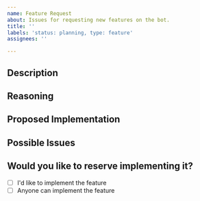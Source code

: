 ```yaml
---
name: Feature Request
about: Issues for requesting new features on the bot.
title: ''
labels: 'status: planning, type: feature'
assignees: ''

---
```


## Description
<!-- Describe the feature you'd like to see added -->


## Reasoning
<!-- Why would the feature be a useful addition to the community -->


## Proposed Implementation
<!-- If you had a way to implement the feature in mind, describe it here, including any command signatures and concept screenshots if possible -->


## Possible Issues
<!-- Outline any possible issues the feature might present -->


## Would you like to reserve implementing it?
- [ ] I'd like to implement the feature
- [ ] Anyone can implement the feature
